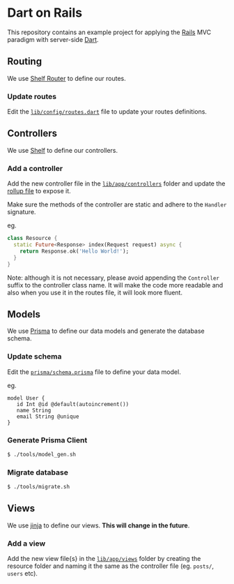 # Dart on Rails

This repository contains an example project for applying the [Rails](https://rubyonrails.org/) MVC paradigm
with server-side [Dart](https://dart.dev/).

## Routing

We use [Shelf Router](https://pub.dev/packages/shelf_router) to define our routes.

### Update routes

Edit the [`lib/config/routes.dart`](lib/config/routes.dart) file to update your routes definitions.

## Controllers

We use [Shelf](https://pub.dev/packages/shelf) to define our controllers.

### Add a controller

Add the new controller file in the [`lib/app/controllers`](lib/app/controllers) folder and update the [rollup file](lib/app/controllers/controllers.dart) to expose it.

Make sure the methods of the controller are static and adhere to the `Handler` signature.

eg.
```dart
class Resource {
  static Future<Response> index(Request request) async {
    return Response.ok('Hello World!');
  }
}
```

Note: although it is not necessary, please avoid appending the `Controller` suffix to the controller class name.
It will make the code more readable and also when you use it in the routes file, it will look more fluent.

## Models

We use [Prisma](https://www.prisma.io/) to define our data models and generate the database schema.

### Update schema

Edit the [`prisma/schema.prisma`](prisma/schema.prisma) file to define your data model.

eg.
```prisma
model User {
   id Int @id @default(autoincrement())
   name String
   email String @unique
}
```

### Generate Prisma Client

```bash
$ ./tools/model_gen.sh
```

### Migrate database

```bash
$ ./tools/migrate.sh
```

## Views

We use [jinja](https://github.com/ykmnkmi/jinja.dart) to define our views. **This will change in the future**.

### Add a view

Add the new view file{s} in the [`lib/app/views`](lib/app/views) folder by creating the resource folder and naming it the same as the controller file (eg. `posts/`, `users` etc).